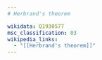 ```yaml
---
# Herbrand's theorem

wikidata: Q1930577
msc_classification: 03
wikipedia_links:
  - "[[Herbrand's theorem]]"
---
```

